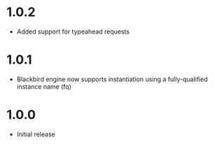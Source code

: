 # 1.0.2
* Added support for typeahead requests

# 1.0.1
* Blackbird engine now supports instantiation using a fully-qualified instance name (fq)

# 1.0.0
* Initial release